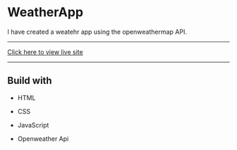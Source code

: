 # WeatherApp

I have created a weatehr app using the openweathermap API.

***
[Click here to view live site](https://theweatherapppp.netlify.app/)
***

## Build with

- HTML

- CSS

- JavaScript

- Openweather Api
